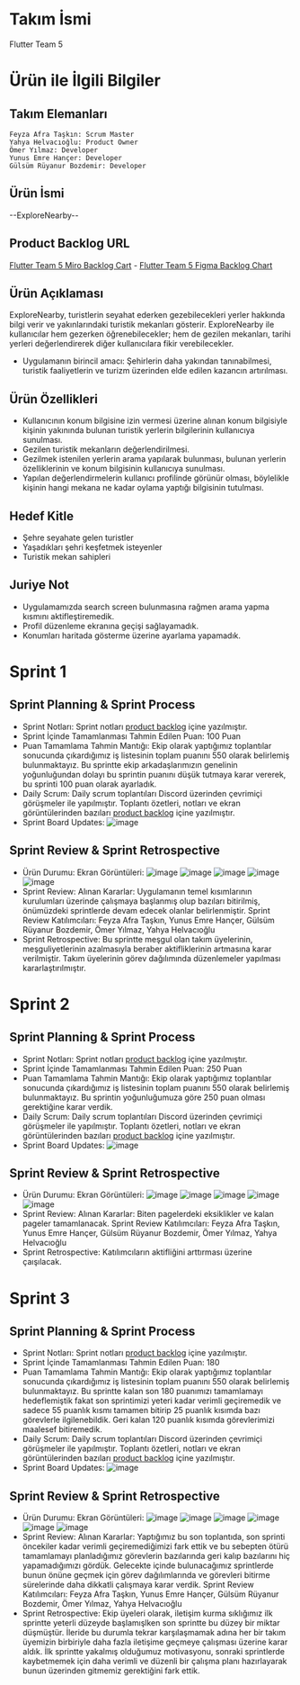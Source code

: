# Takım İsmi
Flutter Team 5

# Ürün ile İlgili Bilgiler
## Takım Elemanları
`Feyza Afra Taşkın: Scrum Master` <br/>
`Yahya Helvacıoğlu: Product Owner` <br/>
`Ömer Yılmaz: Developer` <br/>
`Yunus Emre Hançer: Developer` <br/>
`Gülsüm Rüyanur Bozdemir: Developer` <br/>

## Ürün İsmi
--ExploreNearby--

## Product Backlog URL
[Flutter Team 5 Miro Backlog Cart](https://miro.com/app/board/uXjVM_qKFlc=/?share_link_id=90098972970) - 
[Flutter Team 5 Figma Backlog Chart](https://www.figma.com/file/QUQg0VWmtSZz1DRERvXCUH/Flowchart-%26-ToDo?type=whiteboard&node-id=1-239&t=UND6gCWeVwxV0eNq-0)

## Ürün Açıklaması
ExploreNearby, turistlerin seyahat ederken gezebilecekleri yerler hakkında bilgi verir ve yakınlarındaki turistik mekanları gösterir. ExploreNearby ile kullanıcılar hem gezerken öğrenebilecekler; hem de gezilen mekanları, tarihi yerleri değerlendirerek diğer kullanıcılara fikir verebilecekler.
- Uygulamanın birincil amacı: Şehirlerin daha yakından tanınabilmesi, turistik faaliyetlerin ve turizm üzerinden elde edilen kazancın artırılması.

## Ürün Özellikleri
- Kullanıcının konum bilgisine izin vermesi üzerine alınan konum bilgisiyle kişinin yakınında bulunan turistik yerlerin bilgilerinin kullanıcıya sunulması.
- Gezilen turistik mekanların değerlendirilmesi.
- Gezilmek istenilen yerlerin arama yapılarak bulunması, bulunan yerlerin özelliklerinin ve konum bilgisinin kullanıcıya sunulması.
- Yapılan değerlendirmelerin kullanıcı profilinde görünür olması, böylelikle kişinin hangi mekana ne kadar oylama yaptığı bilgisinin tutulması. 

## Hedef Kitle
- Şehre seyahate gelen turistler
- Yaşadıkları şehri keşfetmek isteyenler
- Turistik mekan sahipleri

## Juriye Not
- Uygulamamızda search screen bulunmasına rağmen arama yapma kısmını aktifleştiremedik.
- Profil düzenleme ekranına geçişi sağlayamadık.
- Konumları haritada gösterme üzerine ayarlama yapamadık.

# Sprint 1
## Sprint Planning & Sprint Process
- Sprint Notları: Sprint notları [product backlog](https://www.figma.com/file/QUQg0VWmtSZz1DRERvXCUH/Flowchart-%26-ToDo?type=whiteboard&node-id=0-1&t=UND6gCWeVwxV0eNq-0) içine yazılmıştır.
- Sprint İçinde Tamamlanması Tahmin Edilen Puan: 100 Puan
- Puan Tamamlama Tahmin Mantığı: Ekip olarak yaptığımız toplantılar sonucunda çıkardığımız iş listesinin toplam puanını 550 olarak belirlemiş bulunmaktayız. Bu sprintte ekip arkadaşlarımızın genelinin yoğunluğundan dolayı bu sprintin puanını düşük tutmaya karar vererek, bu sprinti 100 puan olarak ayarladık.
- Daily Scrum: Daily scrum toplantıları Discord üzerinden çevrimiçi görüşmeler ile yapılmıştır. Toplantı özetleri, notları ve ekran görüntülerinden bazıları [product backlog](https://www.figma.com/file/QUQg0VWmtSZz1DRERvXCUH/Flowchart-%26-ToDo?type=whiteboard&node-id=0-1&t=UND6gCWeVwxV0eNq-0) içine yazılmıştır.
- Sprint Board Updates: ![image](https://github.com/wolfe88/Bootcamp-f5/assets/130304391/2853a531-8377-4ca8-ae34-5e0251d88399)

## Sprint Review & Sprint Retrospective
- Ürün Durumu: Ekran Görüntüleri: ![image](https://github.com/wolfe88/Bootcamp-f5/assets/130304391/27199e05-e4c9-44da-b1ec-87df2cd60163)
![image](https://github.com/wolfe88/Bootcamp-f5/assets/130304391/5ed3b7fd-9ec3-4053-828f-f17512c0edfe)
![image](https://github.com/wolfe88/Bootcamp-f5/assets/130304391/7b4719d3-0abd-42eb-87fa-ff5e7f606763)
![image](https://github.com/wolfe88/Bootcamp-f5/assets/130304391/cd8611e1-0fd9-455e-a477-e21942d1733d)
![image](https://github.com/wolfe88/Bootcamp-f5/assets/130304391/0e47371f-3bed-4f4c-8984-e7b1280ed7f5)
- Sprint Review: Alınan Kararlar: Uygulamanın temel kısımlarının kurulumları üzerinde çalışmaya başlanmış olup bazıları bitirilmiş, önümüzdeki sprintlerde devam edecek olanlar belirlenmiştir. Sprint Review Katılımcıları: Feyza Afra Taşkın, Yunus Emre Hançer, Gülsüm Rüyanur Bozdemir, Ömer Yılmaz, Yahya Helvacıoğlu
- Sprint Retrospective:
  Bu sprintte meşgul olan takım üyelerinin, meşguliyetlerinin azalmasıyla beraber aktifliklerinin artmasına karar verilmiştir.
  Takım üyelerinin görev dağılımında düzenlemeler yapılması kararlaştırılmıştır.

# Sprint 2
## Sprint Planning & Sprint Process
- Sprint Notları: Sprint notları [product backlog](https://www.figma.com/file/QUQg0VWmtSZz1DRERvXCUH/Flowchart-%26-ToDo?type=whiteboard&node-id=0-1&t=UND6gCWeVwxV0eNq-0) içine yazılmıştır.
- Sprint İçinde Tamamlanması Tahmin Edilen Puan: 250 Puan
- Puan Tamamlama Tahmin Mantığı: Ekip olarak yaptığımız toplantılar sonucunda çıkardığımız iş listesinin toplam puanını 550 olarak belirlemiş bulunmaktayız. Bu sprintin yoğunluğumuza göre 250 puan olması gerektiğine karar verdik.
- Daily Scrum: Daily scrum toplantıları Discord üzerinden çevrimiçi görüşmeler ile yapılmıştır. Toplantı özetleri, notları ve ekran görüntülerinden bazıları [product backlog](https://www.figma.com/file/QUQg0VWmtSZz1DRERvXCUH/Flowchart-%26-ToDo?type=whiteboard&node-id=0-1&t=UND6gCWeVwxV0eNq-0) içine yazılmıştır.
- Sprint Board Updates: ![image](https://github.com/wolfe88/Bootcamp-f5/assets/130304391/fba218e4-6877-4b19-b8cd-64f67b6aff94)


## Sprint Review & Sprint Retrospective
- Ürün Durumu: Ekran Görüntüleri: ![image](https://github.com/wolfe88/Bootcamp-f5/assets/130304391/2c2e01b1-98dc-4a78-8820-92663865433b)
![image](https://github.com/wolfe88/Bootcamp-f5/assets/130304391/64f00ef7-d378-473c-8054-a157ab52a2ef)
![image](https://github.com/wolfe88/Bootcamp-f5/assets/130304391/9f89fd1e-8491-4a7f-9ee5-1d1190112e2d)
![image](https://github.com/wolfe88/Bootcamp-f5/assets/130304391/2b3ce6ed-93ae-4d77-8fc0-0ec3b4b3aa40)
![image](https://github.com/wolfe88/Bootcamp-f5/assets/130304391/69f2b3cf-129b-404f-a6fd-3963fdc49ffd)
- Sprint Review: Alınan Kararlar: Biten pagelerdeki eksiklikler ve kalan pageler tamamlanacak. Sprint Review Katılımcıları: Feyza Afra Taşkın, Yunus Emre Hançer, Gülsüm Rüyanur Bozdemir, Ömer Yılmaz, Yahya Helvacıoğlu
- Sprint Retrospective:
Katılımcıların aktifliğini arttırması üzerine çaışılacak.

# Sprint 3
## Sprint Planning & Sprint Process
- Sprint Notları: Sprint notları [product backlog](https://www.figma.com/file/QUQg0VWmtSZz1DRERvXCUH/Flowchart-%26-ToDo?type=whiteboard&node-id=0-1&t=UND6gCWeVwxV0eNq-0) içine yazılmıştır.
- Sprint İçinde Tamamlanması Tahmin Edilen Puan: 180
- Puan Tamamlama Tahmin Mantığı: Ekip olarak yaptığımız toplantılar sonucunda çıkardığımız iş listesinin toplam puanını 550 olarak belirlemiş bulunmaktayız. Bu sprintte kalan son 180 puanımızı tamamlamayı hedeflemiştik fakat son sprintimizi yeteri kadar verimli geçiremedik ve sadece 55 puanlık kısmı tamamen bitirip 25 puanlık kısımda bazı görevlerle ilgilenebildik. Geri kalan 120 puanlık kısımda görevlerimizi maalesef bitiremedik.
- Daily Scrum: Daily scrum toplantıları Discord üzerinden çevrimiçi görüşmeler ile yapılmıştır. Toplantı özetleri, notları ve ekran görüntülerinden bazıları [product backlog](https://www.figma.com/file/QUQg0VWmtSZz1DRERvXCUH/Flowchart-%26-ToDo?type=whiteboard&node-id=0-1&t=UND6gCWeVwxV0eNq-0) içine yazılmıştır.
- Sprint Board Updates: ![image](https://github.com/wolfe88/Bootcamp-f5/assets/130304391/56646205-855e-4f25-aa68-050a5a6639f0)

## Sprint Review & Sprint Retrospective
- Ürün Durumu: Ekran Görüntüleri: ![image](https://github.com/wolfe88/Bootcamp-f5/assets/130304391/7b8ae90a-f727-45a5-9969-83f48268417c)
![image](https://github.com/wolfe88/Bootcamp-f5/assets/130304391/d2da5f71-850b-4dc7-b53c-0ab3d0bc0e2a)
![image](https://github.com/wolfe88/Bootcamp-f5/assets/130304391/68c091c5-d8c8-491e-8e5a-4cf65b6db0c3)
![image](https://github.com/wolfe88/Bootcamp-f5/assets/130304391/0277be45-2e97-4a7a-909c-a718124cde1a)
![image](https://github.com/wolfe88/Bootcamp-f5/assets/130304391/37682f5f-f448-46d6-abcc-d04754c49d8b)
![image](https://github.com/wolfe88/Bootcamp-f5/assets/130304391/4ca2ea13-9533-422b-a0ed-e1104c140adf)
- Sprint Review: Alınan Kararlar: Yaptığımız bu son toplantıda, son sprinti öncekiler kadar verimli geçiremediğimizi fark ettik ve bu sebepten ötürü tamamlamayı planladığımız görevlerin bazılarında geri kalıp bazılarını hiç yapamadığımızı gördük. Gelecekte içinde bulunacağımız sprintlerde bunun önüne geçmek için görev dağılımlarında ve görevleri bitirme sürelerinde daha dikkatli çalışmaya karar verdik. Sprint Review Katılımcıları: Feyza Afra Taşkın, Yunus Emre Hançer, Gülsüm Rüyanur Bozdemir, Ömer Yılmaz, Yahya Helvacıoğlu
- Sprint Retrospective:
  Ekip üyeleri olarak, iletişim kurma sıklığımız ilk sprintte yeterli düzeyde başlamışlken son sprintte bu düzey bir miktar düşmüştür. İleride bu durumla tekrar karşılaşmamak adına her bir takım üyemizin birbiriyle daha fazla iletişime geçmeye çalışması üzerine karar aldık.
  İlk sprintte yakalmış olduğumuz motivasyonu, sonraki sprintlerde kaybetmemek için daha verimli ve düzenli bir çalışma planı hazırlayarak bunun üzerinden gitmemiz gerektiğini fark ettik.
